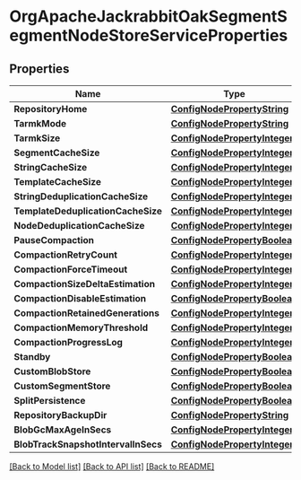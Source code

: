 # OrgApacheJackrabbitOakSegmentSegmentNodeStoreServiceProperties

## Properties
Name | Type | Description | Notes
------------ | ------------- | ------------- | -------------
**RepositoryHome** | [**ConfigNodePropertyString**](configNodePropertyString.md) |  | [optional] 
**TarmkMode** | [**ConfigNodePropertyString**](configNodePropertyString.md) |  | [optional] 
**TarmkSize** | [**ConfigNodePropertyInteger**](configNodePropertyInteger.md) |  | [optional] 
**SegmentCacheSize** | [**ConfigNodePropertyInteger**](configNodePropertyInteger.md) |  | [optional] 
**StringCacheSize** | [**ConfigNodePropertyInteger**](configNodePropertyInteger.md) |  | [optional] 
**TemplateCacheSize** | [**ConfigNodePropertyInteger**](configNodePropertyInteger.md) |  | [optional] 
**StringDeduplicationCacheSize** | [**ConfigNodePropertyInteger**](configNodePropertyInteger.md) |  | [optional] 
**TemplateDeduplicationCacheSize** | [**ConfigNodePropertyInteger**](configNodePropertyInteger.md) |  | [optional] 
**NodeDeduplicationCacheSize** | [**ConfigNodePropertyInteger**](configNodePropertyInteger.md) |  | [optional] 
**PauseCompaction** | [**ConfigNodePropertyBoolean**](configNodePropertyBoolean.md) |  | [optional] 
**CompactionRetryCount** | [**ConfigNodePropertyInteger**](configNodePropertyInteger.md) |  | [optional] 
**CompactionForceTimeout** | [**ConfigNodePropertyInteger**](configNodePropertyInteger.md) |  | [optional] 
**CompactionSizeDeltaEstimation** | [**ConfigNodePropertyInteger**](configNodePropertyInteger.md) |  | [optional] 
**CompactionDisableEstimation** | [**ConfigNodePropertyBoolean**](configNodePropertyBoolean.md) |  | [optional] 
**CompactionRetainedGenerations** | [**ConfigNodePropertyInteger**](configNodePropertyInteger.md) |  | [optional] 
**CompactionMemoryThreshold** | [**ConfigNodePropertyInteger**](configNodePropertyInteger.md) |  | [optional] 
**CompactionProgressLog** | [**ConfigNodePropertyInteger**](configNodePropertyInteger.md) |  | [optional] 
**Standby** | [**ConfigNodePropertyBoolean**](configNodePropertyBoolean.md) |  | [optional] 
**CustomBlobStore** | [**ConfigNodePropertyBoolean**](configNodePropertyBoolean.md) |  | [optional] 
**CustomSegmentStore** | [**ConfigNodePropertyBoolean**](configNodePropertyBoolean.md) |  | [optional] 
**SplitPersistence** | [**ConfigNodePropertyBoolean**](configNodePropertyBoolean.md) |  | [optional] 
**RepositoryBackupDir** | [**ConfigNodePropertyString**](configNodePropertyString.md) |  | [optional] 
**BlobGcMaxAgeInSecs** | [**ConfigNodePropertyInteger**](configNodePropertyInteger.md) |  | [optional] 
**BlobTrackSnapshotIntervalInSecs** | [**ConfigNodePropertyInteger**](configNodePropertyInteger.md) |  | [optional] 

[[Back to Model list]](../README.md#documentation-for-models) [[Back to API list]](../README.md#documentation-for-api-endpoints) [[Back to README]](../README.md)


